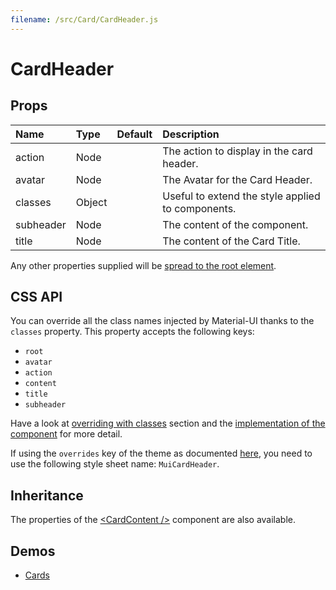 ```yaml
---
filename: /src/Card/CardHeader.js
---
```


<!--- This documentation is automatically generated, do not try to edit it. -->

# CardHeader



## Props

| Name | Type | Default | Description |
|:-----|:-----|:--------|:------------|
| action | Node |  | The action to display in the card header. |
| avatar | Node |  | The Avatar for the Card Header. |
| classes | Object |  | Useful to extend the style applied to components. |
| subheader | Node |  | The content of the component. |
| title | Node |  | The content of the Card Title. |

Any other properties supplied will be [spread to the root element](/customization/api#spread).

## CSS API

You can override all the class names injected by Material-UI thanks to the `classes` property.
This property accepts the following keys:
- `root`
- `avatar`
- `action`
- `content`
- `title`
- `subheader`

Have a look at [overriding with classes](/customization/overrides#overriding-with-classes) section
and the [implementation of the component](https://github.com/callemall/material-ui/tree/v1-beta/src/Card/CardHeader.js)
for more detail.

If using the `overrides` key of the theme as documented
[here](/customization/themes#customizing-all-instances-of-a-component-type),
you need to use the following style sheet name: `MuiCardHeader`.

## Inheritance

The properties of the [&lt;CardContent /&gt;](/api/card-content) component are also available.

## Demos

- [Cards](/demos/cards)

